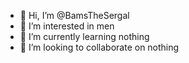 - 👋 Hi, I’m @BamsTheSergal
- 👀 I’m interested in men
- 🌱 I’m currently learning nothing
- 💞️ I’m looking to collaborate on nothing

